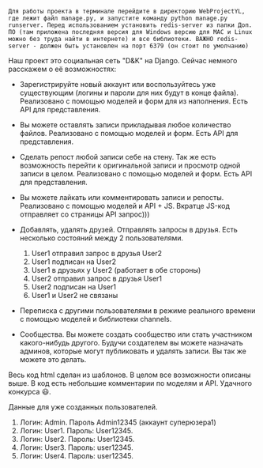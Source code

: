 ```Для работы проекта в терминале перейдите в директорию WebProjectYL, где лежит файл manage.py, и запустите команду python manage.py runserver. Перед использованием установить redis-server из папки Доп. ПО (там приложена последняя версия для Windows версию для MAC и Linux можно без труда найти в интернете) и все библиотеки. ВАЖНО redis-server - должен быть установлен на порт 6379 (он стоит по умолчанию)```

Наш проект это социальная сеть "D&K" на Django. Сейчас немного расскажем о её возможностях:
- Зарегистрируйте новый аккаунт или воспользуйтесь уже существующим (логины и пароли для них будут в конце файла). Реализовано с помощью моделей и форм для из наполнения. Есть API для представления.
- Вы можете оставлять записи прикладывая любое количество файлов. Реализовано с помощью моделей и форм. Есть API для представления.
- Сделать репост любой записи себе на стену. Так же есть возможность перейти к оригинальной записи и просмотр одной записи в целом. Реализовано с помощью моделей и форм. Есть API для представления.
- Вы можете лайкать или комментировать записи и репосты. Реализовано с помощью моделей и API + JS. Вкратце JS-код отправляет со страницы API запрос)))
- Добавлять, удалять друзей. Отправлять запросы в друзья. Есть несколько состояний между 2 пользователями. 
    1. User1 отправил запрос в друзья User2
    2. User1 подписан на User2
    3. User1 в друзьях у User2 (работает в обе стороны)
    4. User2 отправил запрос в друзья User1
    5. User2 подписан на User1
    6. User1 и User2 не связаны
    
- Переписка с другими пользователями в режиме реального времени с помощью моделей и библиотеки channels.
- Сообщества. Вы можете создать сообщество или стать участником какого-нибудь другого. Будучи создателем вы можете назначать админов, которые могут публиковать и удалять записи. Вы так же можете это делать.

Весь код html сделан из шаблонов.
В целом все возможности описаны выше. В код есть небольшие комментарии по моделям и API. Удачного конкурса :smiley:.

Данные для уже созданных пользователей.
  1. Логин: Admin. Пароль Admin12345 (аккаунт суперюзера1)
  2. Логин: User1. Пароль: User12345.
  3. Логин: User2. Пароль: User12345.
  4. Логин: User3. Пароль: user12345.
  5. Логин: User4. Пароль: user12345.